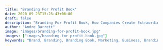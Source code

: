 ```yaml
---
title: "Branding For Profit Book"
date: 2020-09-23T15:28:43+06:00
draft: false
description: "Branding For Profit Book, How Companies Create Extraordinary Gains From Their Brands - And How You Can Too"
author: "Andre Barrett"
image: "images/branding-for-profit-book.jpg"
images: ["images/branding-for-profit-book.jpg"]
keywords: "Brand, Branding, Branding Book, Marketing, Business, Branding For Profit, Book On Branding"
---
```


